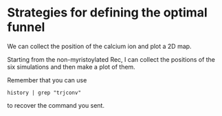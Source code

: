 
# Strategies for defining the optimal funnel 

We can collect the position of the calcium ion and plot a 2D map. 

Starting from the non-myristoylated Rec, I can collect the positions of the six simulations and then make a plot of them. 

Remember that you can use 
```
history | grep "trjconv"
```
to recover the command you sent. 